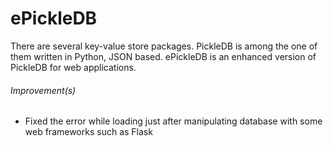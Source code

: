 # ePickleDB
There are several key-value store packages. PickleDB is among the one of them written in Python, JSON based. ePickleDB is an enhanced version of PickleDB for web applications.

###### Improvement(s)

- Fixed the error while loading just after manipulating database with some web frameworks such as Flask
